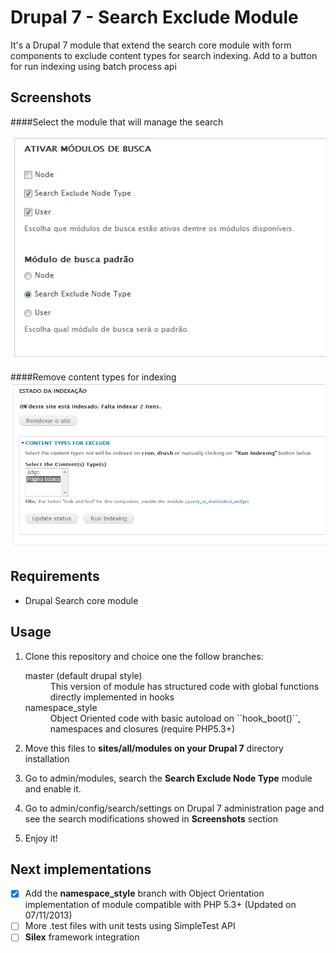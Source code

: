 Drupal 7 - Search Exclude Module
==============

It's a Drupal 7 module that extend the search core module with form components to exclude content types for search indexing. Add to a button for run indexing using batch process api

Screenshots
-----------

####Select the module that will manage the search

![Module Search Default](https://github.com/mfdeveloper/search_exclude/raw/master/images/search_exclude_default_module.png)

####Remove content types for indexing
![Content Types to exclude](https://github.com/mfdeveloper/search_exclude/raw/master/images/search_exclude_content_types.png)

Requirements
-----

- Drupal Search core module

Usage
-----

1.  Clone this repository and choice one the follow branches:
    
     <dl>
       <dt>master (default drupal style)</dt>
       <dd>This version of module has structured code with global functions directly implemented in hooks</dd>
       <dt>namespace_style</dt>
       <dd>Object Oriented code with basic autoload on ``hook_boot()``, namespaces and closures (require PHP5.3+)</dd>
     </dl>

2.  Move this files to **sites/all/modules on your Drupal 7** directory installation
2.  Go to admin/modules, search the **Search Exclude Node Type** module and enable it.
3.  Go to admin/config/search/settings on Drupal 7 administration page and see the search modifications showed in **Screenshots** section
4.  Enjoy it!
 

Next implementations
--------------------

- [X] Add the **namespace_style** branch with Object Orientation implementation of module compatible with PHP 5.3+ (Updated on 07/11/2013)
- [ ] More .test files with unit tests using SimpleTest API
- [ ] **Silex** framework integration
